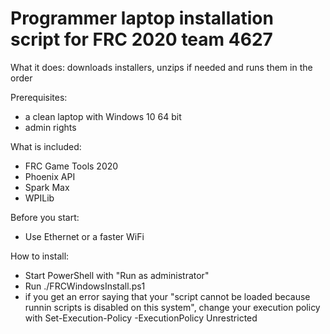 # Programmer laptop installation script for FRC 2020 team 4627
What it does: downloads installers, unzips if needed and runs them in the order

Prerequisites: 
* a clean laptop with Windows 10 64 bit
* admin rights

What is included:
* FRC Game Tools 2020
* Phoenix API
* Spark Max
* WPILib

Before you start:
* Use Ethernet or a faster WiFi 

How to install:
* Start PowerShell with "Run as administrator"
* Run ./FRCWindowsInstall.ps1
* if you get an error saying that your "script cannot be loaded because runnin scripts is disabled on this system", change your execution policy with Set-Execution-Policy -ExecutionPolicy Unrestricted
